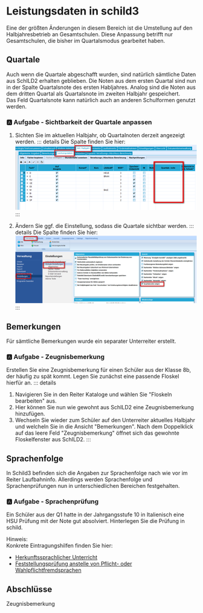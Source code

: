 # Leistungsdaten in schild3
Eine der größten Änderungen in diesem Bereich ist die Umstellung auf den Halbjahresbetrieb an Gesamtschulen. Diese Anpassung betrifft nur Gesamtschulen, die bisher im Quartalsmodus gearbeitet haben.

## Quartale
Auch wenn die Quartale abgeschafft wurden, sind natürlich sämtliche Daten aus SchILD2 erhalten geblieben. Die Noten aus dem ersten Quartal sind nun in der Spalte Quartalsnote des ersten Habljahres. Analog sind die Noten aus dem dritten Quartal als Quartalsnote im zweiten Halbjahr gespeichert.\
Das Feld Quartalsnote kann natürlich auch an anderen Schulformen genutzt werden.

### :a: Aufgabe - Sichtbarkeit der Quartale anpassen
1. Sichten Sie im aktuellen Halbjahr, ob Quartalnoten derzeit angezeigt werden.
::: details
Die Spalte finden Sie hier:
![Ändern der Klasse](./graphics/vonS2nachS3_leistungsdaten_schild3_quartal.png) 
:::


2. Ändern Sie ggf. die Einstellung, sodass die Quartale sichtbar werden.
::: details
Die Spalte finden Sie hier:
![Ändern der Klasse](./graphics/vonS2nachS3_leistungsdaten_schild3_quartalEinstellung.png) 
:::


## Bemerkungen
Für sämtliche Bemerkungen wurde ein separater Unterreiter erstellt. 

### :a: Aufgabe - Zeugnisbemerkung
Erstellen Sie eine Zeugnisbemerkung für einen Schüler aus der Klasse 8b, der häufig zu spät kommt. Legen Sie zunächst eine passende Floskel hierfür an.
::: details
1. Navigieren Sie in den Reiter Kataloge und wählen Sie "Floskeln bearbeiten" aus.
2. Hier können Sie nun wie gewohnt aus SchILD2 eine Zeugnisbemerkung hinzufügen.
3. Wechseln Sie wieder zum Schüler auf den Unterreiter aktuelles Halbjahr und welcheln Sie in die Ansicht "Bemerkungen". Nach dem Doppelklick auf das leere Feld "Zeugnisbemerkung" öffnet sich das gewohnte Floskelfenster aus SchILD2.
:::


## Sprachenfolge
In Schild3 befinden sich die Angaben zur Sprachenfolge nach wie vor im Reiter Laufbahninfo. Allerdings werden Sprachenfolge und Sprachenprüfungen nun in unterschiedlichen Bereichen festgehalten. 

### :a: Aufgabe - Sprachenprüfung
Ein Schüler aus der Q1 hatte in der Jahrgangsstufe 10 in Italienisch eine HSU Prüfung mit der Note gut absolviert. Hinterlegen Sie die Prüfung in schild. 

Hinweis:<br>
Konkrete Eintragungshilfen finden Sie hier:
* [Herkunftssprachlicher Unterricht](https://schulverwaltungsinfos.nrw.de/svws/wiki/index.php?title=Herkunftssprachlicher_Unterricht_(Tutorial))
* [Feststellungsprüfung anstelle von Pflicht- oder Wahlpflichtfremdsprachen]( https://schulverwaltungsinfos.nrw.de/svws/wiki/index.php?title=Sprachpr%C3%BCfung_Feststellungspr%C3%BCfung_anstelle_von_Pflicht-_oder_Wahlpflichtfremdsprachen_(Tutorial))

## Abschlüsse



Zeugnisbemerkung